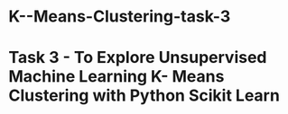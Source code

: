# K--Means-Clustering-task-3
# Task 3 - To Explore Unsupervised Machine Learning K- Means Clustering with Python Scikit Learn
